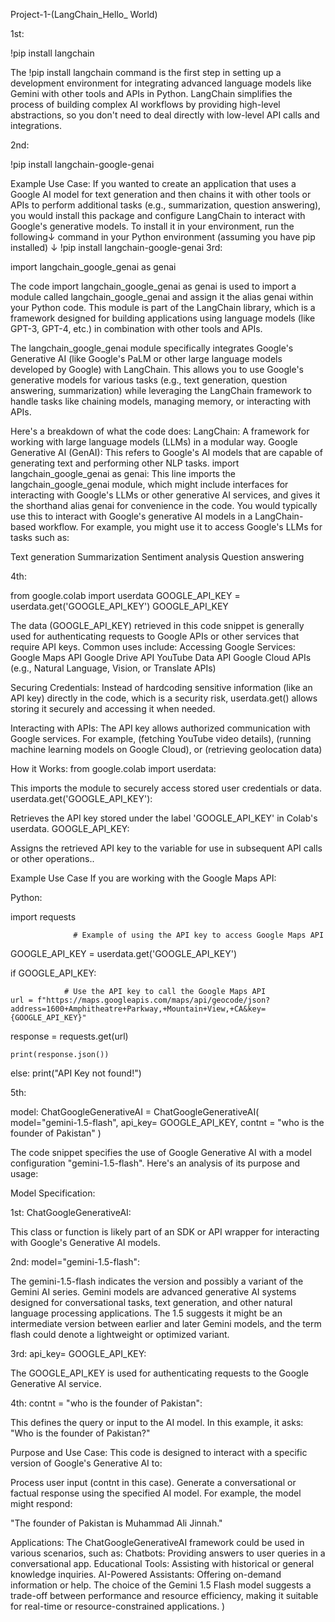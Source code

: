 Project-1-(LangChain_Hello_ World)

1st:

!pip install langchain


The !pip install langchain command is the first step in setting up a development environment for integrating advanced language models like Gemini with other tools and APIs in Python. LangChain simplifies the process of building complex AI workflows by providing high-level abstractions, so you don't need to deal directly with low-level API calls and integrations.

2nd:

!pip install langchain-google-genai


Example Use Case:
If you wanted to create an application that uses a Google AI model for text generation and then chains it with other tools or APIs to perform additional tasks (e.g., summarization, question answering), you would install this package and configure LangChain to interact with Google's generative models.
To install it in your environment, run the following↓ command in your Python environment (assuming you have pip installed)                                                 ↓
                                           !pip install langchain-google-genai
3rd:

import langchain_google_genai as genai


The code import langchain_google_genai as genai is used to import a module called langchain_google_genai and assign it the alias genai within your Python code. This module is part of the LangChain library, which is a framework designed for building applications using language models (like GPT-3, GPT-4, etc.) in combination with other tools and APIs.

The langchain_google_genai module specifically integrates Google's Generative AI (like Google's PaLM or other large language models developed by Google) with LangChain. This allows you to use Google's generative models for various tasks (e.g., text generation, question answering, summarization) while leveraging the LangChain framework to handle tasks like chaining models, managing memory, or interacting with APIs.

Here's a breakdown of what the code does:
LangChain: 
A framework for working with large language models (LLMs) in a modular way.
Google Generative AI (GenAI): 
This refers to Google's AI models that are capable of generating text and performing other NLP tasks.
import langchain_google_genai as genai: 
This line imports the langchain_google_genai module, which might include interfaces for interacting with Google's LLMs or other generative AI services, and gives it the shorthand alias genai for convenience in the code.
You would typically use this to interact with Google's generative AI models in a LangChain-based workflow. For example, you might use it to access Google's LLMs for tasks such as:

Text generation
Summarization
Sentiment analysis
Question answering

4th:

from google.colab import userdata
GOOGLE_API_KEY = userdata.get('GOOGLE_API_KEY')
GOOGLE_API_KEY


The data (GOOGLE_API_KEY) retrieved in this code snippet is generally used for authenticating requests to Google APIs or other services that require API keys. Common uses include:
Accessing Google Services:
Google Maps API
Google Drive API
YouTube Data API
Google Cloud APIs (e.g., Natural Language, Vision, or Translate APIs)

Securing Credentials:
Instead of hardcoding sensitive information (like an API key) directly in the code, which is a security risk, userdata.get() allows storing it securely and accessing it when needed.

Interacting with APIs:
The API key allows authorized communication with Google services. For example, (fetching YouTube video details), (running machine learning models on Google Cloud), or (retrieving geolocation data)

How it Works:
from google.colab import userdata:

This imports the module to securely access stored user credentials or data.
userdata.get('GOOGLE_API_KEY'):

Retrieves the API key stored under the label 'GOOGLE_API_KEY' in Colab's userdata.
GOOGLE_API_KEY:

Assigns the retrieved API key to the variable for use in subsequent API calls or other operations..

Example Use Case
If you are working with the Google Maps API:

Python:

import requests

                  # Example of using the API key to access Google Maps API

GOOGLE_API_KEY = userdata.get('GOOGLE_API_KEY')

if GOOGLE_API_KEY:

                # Use the API key to call the Google Maps API
    url = f"https://maps.googleapis.com/maps/api/geocode/json?address=1600+Amphitheatre+Parkway,+Mountain+View,+CA&key={GOOGLE_API_KEY}"
   
 response = requests.get(url)

    print(response.json())

else:
    print("API Key not found!")

5th:

model: ChatGoogleGenerativeAI = ChatGoogleGenerativeAI(
model="gemini-1.5-flash",
api_key= GOOGLE_API_KEY,
contnt = "who is the founder of Pakistan"
)


The code snippet specifies the use of Google Generative AI with a model configuration "gemini-1.5-flash". Here's an analysis of its purpose and usage:



Model Specification:

1st:
ChatGoogleGenerativeAI:

This class or function is likely part of an SDK or API wrapper for interacting with Google's Generative AI models.

2nd:
model="gemini-1.5-flash":

The gemini-1.5-flash indicates the version and possibly a variant of the Gemini AI series.
Gemini models are advanced generative AI systems designed for conversational tasks, text generation, and other natural language processing applications.
The 1.5 suggests it might be an intermediate version between earlier and later Gemini models, and the term flash could denote a lightweight or optimized variant.

3rd:
api_key= GOOGLE_API_KEY:

The GOOGLE_API_KEY is used for authenticating requests to the Google Generative AI service.

4th:
contnt = "who is the founder of Pakistan":

This defines the query or input to the AI model. In this example, it asks:
"Who is the founder of Pakistan?"

Purpose and Use Case:
This code is designed to interact with a specific version of Google's Generative AI to:

Process user input (contnt in this case).
Generate a conversational or factual response using the specified AI model.
For example, the model might respond:

"The founder of Pakistan is Muhammad Ali Jinnah."

Applications:
The ChatGoogleGenerativeAI framework could be used in various scenarios, such as:
Chatbots: Providing answers to user queries in a conversational app.
Educational Tools: Assisting with historical or general knowledge inquiries.
AI-Powered Assistants: Offering on-demand information or help.
The choice of the Gemini 1.5 Flash model suggests a trade-off between performance and resource efficiency, making it suitable for real-time or resource-constrained applications.
)
